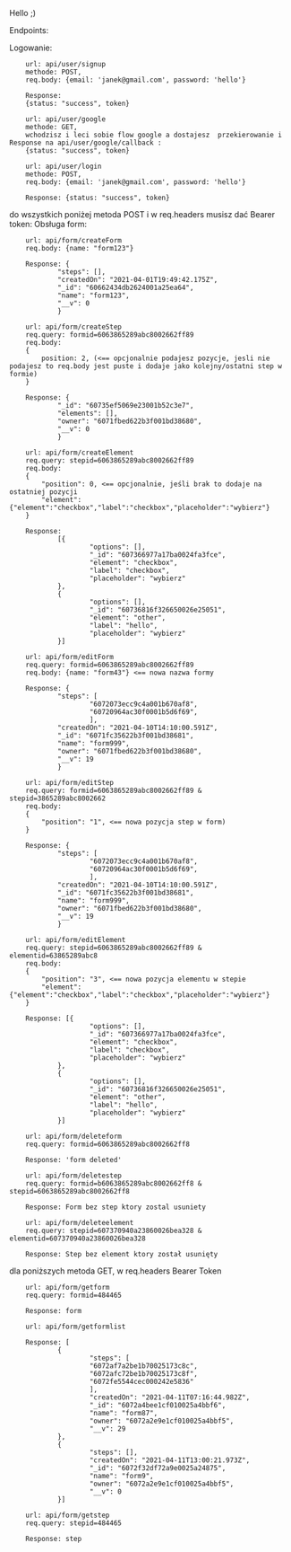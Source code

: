 Hello ;)

Endpoints:

Logowanie:

        url: api/user/signup 
        methode: POST, 
        req.body: {email: 'janek@gmail.com', password: 'hello'}
        
        Response: 
        {status: "success", token}

        url: api/user/google 
        methode: GET, 
        wchodzisz i leci sobie flow google a dostajesz  przekierowanie i Response na api/user/google/callback : 
        {status: "success", token}

        url: api/user/login 
        methode: POST, 
        req.body: {email: 'janek@gmail.com', password: 'hello'} 
        
        Response: {status: "success", token}


do wszystkich poniżej metoda POST i w req.headers musisz dać Bearer token:
Obsługa form: 

        url: api/form/createForm  
        req.body: {name: "form123"}
        
        Response: {
                "steps": [],
                "createdOn": "2021-04-01T19:49:42.175Z",
                "_id": "60662434db2624001a25ea64",
                "name": "form123",
                "__v": 0
                }

        url: api/form/createStep
        req.query: formid=6063865289abc8002662ff89
        req.body: 
        {
            position: 2, (<== opcjonalnie podajesz pozycje, jesli nie podajesz to req.body jest puste i dodaje jako kolejny/ostatni step w formie)
        }

        Response: {
                "_id": "60735ef5069e23001b52c3e7",
                "elements": [],
                "owner": "6071fbed622b3f001bd38680",
                "__v": 0
                }

        url: api/form/createElement
        req.query: stepid=6063865289abc8002662ff89
        req.body: 
        {
            "position": 0, <== opcjonalnie, jeśli brak to dodaje na ostatniej pozycji
            "element": {"element":"checkbox","label":"checkbox","placeholder":"wybierz"}
        }

        Response: 
                [{
                        "options": [],
                        "_id": "607366977a17ba0024fa3fce",
                        "element": "checkbox",
                        "label": "checkbox",
                        "placeholder": "wybierz"
                },
                {
                        "options": [],
                        "_id": "60736816f326650026e25051",
                        "element": "other",
                        "label": "hello",
                        "placeholder": "wybierz"
                }]

        url: api/form/editForm
        req.query: formid=6063865289abc8002662ff89
        req.body: {name: "form43"} <== nowa nazwa formy
        
        Response: {
                "steps": [
                        "6072073ecc9c4a001b670af8",
                        "60720964ac30f0001b5d6f69",
                        ],      
                "createdOn": "2021-04-10T14:10:00.591Z",
                "_id": "6071fc35622b3f001bd38681",
                "name": "form999",
                "owner": "6071fbed622b3f001bd38680",
                "__v": 19
                }

        url: api/form/editStep
        req.query: formid=6063865289abc8002662ff89 & stepid=3865289abc8002662
        req.body: 
        {
            "position": "1", <== nowa pozycja step w form)
        }
        
        Response: {
                "steps": [
                        "6072073ecc9c4a001b670af8",
                        "60720964ac30f0001b5d6f69",
                        ],      
                "createdOn": "2021-04-10T14:10:00.591Z",
                "_id": "6071fc35622b3f001bd38681",
                "name": "form999",
                "owner": "6071fbed622b3f001bd38680",
                "__v": 19
                }

        url: api/form/editElement
        req.query: stepid=6063865289abc8002662ff89 & elementid=63865289abc8
        req.body: 
        {
            "position": "3", <== nowa pozycja elementu w stepie
            "element": {"element":"checkbox","label":"checkbox","placeholder":"wybierz"} 
        }

        Response: [{
                        "options": [],
                        "_id": "607366977a17ba0024fa3fce",
                        "element": "checkbox",
                        "label": "checkbox",
                        "placeholder": "wybierz"
                },
                {
                        "options": [],
                        "_id": "60736816f326650026e25051",
                        "element": "other",
                        "label": "hello",
                        "placeholder": "wybierz"
                }]

        url: api/form/deleteform
        req.query: formid=6063865289abc8002662ff8
        
        Response: 'form deleted'

        url: api/form/deletestep
        req.query: formid=b6063865289abc8002662ff8 & stepid=6063865289abc8002662ff8
        
        Response: Form bez step ktory zostal usuniety

        url: api/form/deleteelement
        req.query: stepid=607370940a23860026bea328 & elementid=607370940a23860026bea328
        
        Response: Step bez element ktory został usunięty


dla poniższych metoda GET, w req.headers Bearer Token

        url: api/form/getform
        req.query: formid=484465

        Response: form

        url: api/form/getformlist

        Response: [
                {
                        "steps": [
                        "6072af7a2be1b70025173c8c",
                        "6072afc72be1b70025173c8f",
                        "6072fe5544cec000242e5836"
                        ],
                        "createdOn": "2021-04-11T07:16:44.982Z",
                        "_id": "6072a4bee1cf010025a4bbf6",
                        "name": "form87",
                        "owner": "6072a2e9e1cf010025a4bbf5",
                        "__v": 29
                },
                {
                        "steps": [],
                        "createdOn": "2021-04-11T13:00:21.973Z",
                        "_id": "6072f32df72a9e0025a24875",
                        "name": "form9",
                        "owner": "6072a2e9e1cf010025a4bbf5",
                        "__v": 0
                }]

        url: api/form/getstep
        req.query: stepid=484465

        Response: step


